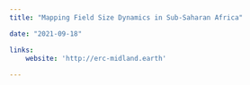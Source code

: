 ```yaml
---
title: "Mapping Field Size Dynamics in Sub-Saharan Africa"

date: "2021-09-18"

links:
    website: 'http://erc-midland.earth'
  
---
```


